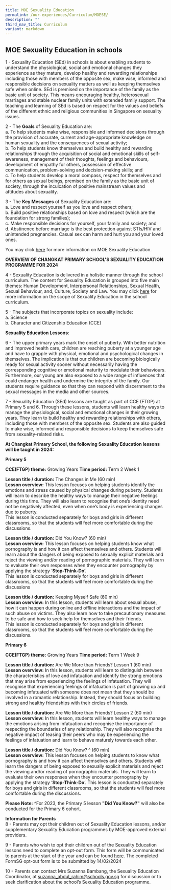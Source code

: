 ```yaml
---
title: MOE Sexuality Education
permalink: /our-experiences/Curriculum/MOESE/
description: ""
third_nav_title: Curriculum
variant: markdown
---
```

## MOE Sexuality Education in schools
 
1 - Sexuality Education (SEd) in schools is about enabling students to understand the physiological, social and emotional changes they experience as they mature, develop healthy and rewarding relationships including those with members of the opposite sex, make wise, informed and responsible decisions on sexuality matters as well as keeping themselves safe when online. SEd is premised on the importance of the family as the basic unit of society. This means encouraging healthy, heterosexual marriages and stable nuclear family units with extended family support. The teaching and learning of SEd is based on respect for the values and beliefs of the different ethnic and religious communities in Singapore on sexuality issues.

2 - The&nbsp;**Goals**&nbsp;of Sexuality Education are:<br>
a. To help students make wise, responsible and informed decisions through the provision of accurate, current and age-appropriate&nbsp;knowledge&nbsp;on human sexuality and the consequences of sexual activity;<br>
b. To help students know themselves and build healthy and rewarding relationships through the acquisition of&nbsp;social and emotional skills&nbsp;of self-awareness, management of their thoughts, feelings and behaviours, development of empathy for others, possession of effective communication, problem-solving and decision-making skills; and<br>
c. To help students develop a moral compass, respect for themselves and for others as sexual beings, premised on the family as the basic unit of society, through the inculcation of&nbsp;positive mainstream values and attitudes&nbsp;about sexuality.

3 - The&nbsp;**Key Messages**&nbsp;of Sexuality Education are:<br>
a. Love and respect yourself as you love and respect others;<br>
b. Build positive relationships based on love and respect (which are the foundation for strong families);<br>
c. Make responsible decisions for yourself, your family and society; and<br>
d. Abstinence before marriage is the best protection against STIs/HIV and unintended pregnancies. Casual sex can harm and hurt you and your loved ones.

You may&nbsp;click&nbsp;[here](https://go.gov.sg/moe-sexuality-education)&nbsp;for more information on MOE Sexuality Education.&nbsp;

**OVERVIEW OF CHANGKAT PRIMARY SCHOOL'S SEXUALITY EDUCATION PROGRAMME FOR 2024**

4 - Sexuality Education is delivered in a holistic manner through the school curriculum.&nbsp;The content for Sexuality Education is grouped into five main themes: Human Development, Interpersonal Relationships, Sexual Health, Sexual Behaviour, and, Culture, Society and Law. You may click&nbsp;[here](https://go.gov.sg/moe-sexuality-education-scope)&nbsp;for more information on the scope of Sexuality Education in the school curriculum.

5 - The subjects that incorporate topics on sexuality include:<br>a. Science<br>b. Character and Citizenship Education (CCE)

**Sexuality Education Lessons**:

6 - The upper primary years mark the onset of puberty. With better nutrition and improved health care, children are reaching puberty at a younger age and have to grapple with physical, emotional and psychological changes in themselves. The implication is that our children are becoming biologically ready for sexual activity sooner without necessarily having the corresponding cognitive or emotional maturity to modulate their behaviours. Furthermore, our young are also exposed to a wide range of influences that could endanger health and undermine the integrity of the family. Our students require guidance so that they can respond with discernment to the sexual messages in the media and other sources.

7 - Sexuality Education (SEd) lessons are taught as part of CCE (FTGP) at Primary 5 and 6. Through these lessons, students will learn healthy ways to manage the physiological, social and emotional changes in their growing years. They learn to build healthy and rewarding relationships with others, including those with members of the opposite sex. Students are also guided to make wise, informed and responsible decisions to keep themselves safe from sexuality-related risks. 

**At&nbsp;Changkat Primary School, the following Sexuality Education lessons will be taught in&nbsp;2024:**
 
**Primary 5**

**CCE(FTGP) theme:** Growing Years  **Time period:** Term 2 Week 1

**Lesson title / duration:** The Changes in Me (60 min)<br>
**Lesson overview:** This lesson focuses on helping students identify the emotions and stress caused by physical changes during puberty. Students will learn to describe the healthy ways to manage their negative feelings during this time. They will also learn to recognise that one’s identity need not be negatively affected, even when one’s body is experiencing changes due to puberty. <br>
This lesson is conducted separately for boys and girls in different classrooms, so that the students will feel more comfortable during the discussions.

**Lesson title / duration:** Did You Know? (60 min) <br>
**Lesson overview:** This lesson focuses on helping students know what pornography is and how it can affect themselves and others. Students will learn about the dangers of being exposed to sexually explicit materials and reject the viewing and/or reading of pornographic materials. They will learn to evaluate their own responses when they encounter pornography by applying the strategy ‘**Stop-Think-Do’.** <br>
This lesson is conducted separately for boys and girls in different classrooms, so that the students will feel more comfortable during the discussions

**Lesson title / duration:** Keeping Myself Safe (60 min)<br>
**Lesson overview:** In this lesson, students will learn about sexual abuse, how it can happen during online and offline interactions and the impact of such abuse on victims. They also learn how to take precautionary measures to be safe and how to seek help for themselves and their friends.<br>
This lesson is conducted separately for boys and girls in different classrooms, so that the students will feel more comfortable during the discussions.



**Primary 6**

**CCE(FTGP) theme:** Growing Years  **Time period:** Term 1 Week 9

**Lesson title / duration:** Are We More than Friends? Lesson 1 (60 min)<br>
**Lesson overview:** In this lesson, students will learn to distinguish between the characteristics of love and infatuation and identify the strong emotions that may arise from experiencing the feelings of infatuation. They will recognise that experiencing&nbsp;feelings of infatuation is part of growing up and becoming infatuated with someone does not mean that they should be involved in a romantic relationship. Instead, they should focus on building strong and healthy friendships with their circles of friends.

**Lesson title / duration:** Are We More than Friends? Lesson 2 (60 min)<br>
**Lesson overview:** In this lesson, students will learn healthy ways to manage the emotions arising from infatuation and recognise the importance of respecting the boundaries of any relationship. They will also recognise the negative impact of teasing their peers who may be experiencing the feelings of infatuation and learn to behave maturely towards each other.

**Lesson title / duration:** Did You Know?&nbsp;^ (60 min)<br>
**Lesson overview:** This lesson focuses on helping students to know what pornography is and how it can affect themselves and others. Students will learn the dangers of being exposed to sexually explicit materials and reject the viewing and/or reading of pornographic materials. They will learn to evaluate their own responses when they encounter pornography by applying the strategy ‘**Stop-Think-Do**’. This lesson is conducted separately for boys and girls in different classrooms, so that the students will feel more comfortable during the discussions.

**Please Note:** ^For&nbsp;2023, the Primary 5 lesson **"Did You Know?"** will also be conducted for the Primary 6 cohort.

**Information for Parents**<br>
8 - Parents may opt their children out of Sexuality Education lessons, and/or supplementary Sexuality Education programmes by MOE-approved external providers. 

9 - Parents who wish to opt their children out of the Sexuality Education lessons need to complete an opt-out form. This form will be communicated  to parents at the start of the year and can be found [here](https://form.gov.sg/659364fa58ff0400123d7a9b). The completed FormSG opt-out form is to be submitted by 14/02/2024 
  

10 - Parents can contact Mrs Suzanna Bambang, the Sexuality Education Coordinator, at suzanna_abdul_rahim@schools.gov.sg for discussion or to seek clarification about the school’s Sexuality Education programme.